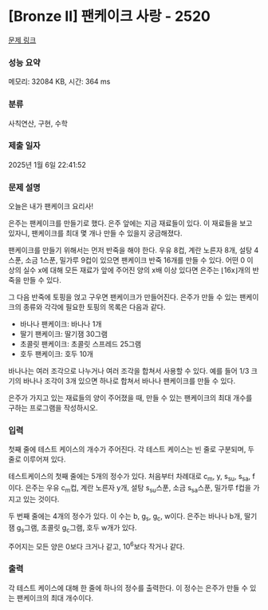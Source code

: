# [Bronze II] 팬케이크 사랑 - 2520 

[문제 링크](https://www.acmicpc.net/problem/2520) 

### 성능 요약

메모리: 32084 KB, 시간: 364 ms

### 분류

사칙연산, 구현, 수학

### 제출 일자

2025년 1월 6일 22:41:52

### 문제 설명

<p>오늘은 내가 팬케이크 요리사!</p>

<p>은주는 팬케이크를 만들기로 했다. 은주 앞에는 지금 재료들이 있다. 이 재료들을 보고 있자니, 팬케이크를 최대 몇 개나 만들 수 있을지 궁금해졌다.</p>

<p>팬케이크를 만들기 위해서는 먼저 반죽을 해야 한다. 우유 8컵, 계란 노른자 8개, 설탕 4스푼, 소금 1스푼, 밀가루 9컵이 있으면 팬케이크 반죽 16개를 만들 수 있다. 어떤 0 이상의 실수 x에 대해 모든 재료가 앞에 주어진 양의 x배 이상 있다면 은주는 ⌊16x⌋개의 반죽을 만들 수 있다.</p>

<p>그 다음 반죽에 토핑을 얹고 구우면 팬케이크가 만들어진다. 은주가 만들 수 있는 팬케이크의 종류와 각각에 필요한 토핑의 목록은 다음과 같다.</p>

<ul>
	<li>바나나 팬케이크: 바나나 1개</li>
	<li>딸기 팬케이크: 딸기잼 30그램</li>
	<li>초콜릿 팬케이크: 초콜릿 스프레드 25그램</li>
	<li>호두 팬케이크: 호두 10개</li>
</ul>

<p>바나나는 여러 조각으로 나누거나 여러 조각을 합쳐서 사용할 수 있다. 예를 들어 1/3 크기의 바나나 조각이 3개 있으면 하나로 합쳐서 바나나 팬케이크를 만들 수 있다.</p>

<p>은주가 가지고 있는 재료들의 양이 주어졌을 때, 만들 수 있는 팬케이크의 최대 개수를 구하는 프로그램을 작성하시오.</p>

### 입력 

 <p>첫째 줄에 테스트 케이스의 개수가 주어진다. 각 테스트 케이스는 빈 줄로 구분되며, 두 줄로 이루어져 있다.</p>

<p>테스트케이스의 첫째 줄에는 5개의 정수가 있다. 처음부터 차례대로 c<sub>m</sub>, y, s<sub>su</sub>, s<sub>sa</sub>, f이다. 은주는 우유 c<sub>m</sub>컵, 계란 노른자 y개, 설탕 s<sub>su</sub>스푼, 소금 s<sub>sa</sub>스푼, 밀가루 f컵을 가지고 있는 것이다.</p>

<p>두 번째 줄에는 4개의 정수가 있다. 이 수는 b, g<sub>s</sub>, g<sub>c</sub>, w이다. 은주는 바나나 b개, 딸기잼 g<sub>s</sub>그램, 초콜릿 g<sub>c</sub>그램, 호두 w개가 있다.</p>

<p>주어지는 모든 양은 0보다 크거나 같고, 10<sup>6</sup>보다 작거나 같다.</p>

### 출력 

 <p>각 테스트 케이스에 대해 한 줄에 하나의 정수를 출력한다. 이 정수는 은주가 만들 수 있는 팬케이크의 최대 개수이다.</p>

